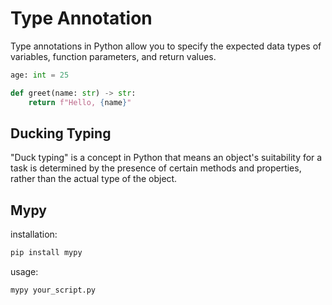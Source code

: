 # Type Annotation

Type annotations in Python allow you to specify the expected data types of variables, function parameters, and return values.

```python
age: int = 25
```

```python
def greet(name: str) -> str:
    return f"Hello, {name}"
```

## Ducking Typing

"Duck typing" is a concept in Python that means an object's suitability for a task is determined by the presence of certain methods and properties, rather than the actual type of the object.

## Mypy

installation:

```bash
pip install mypy
```

usage:

```bash
mypy your_script.py
```
